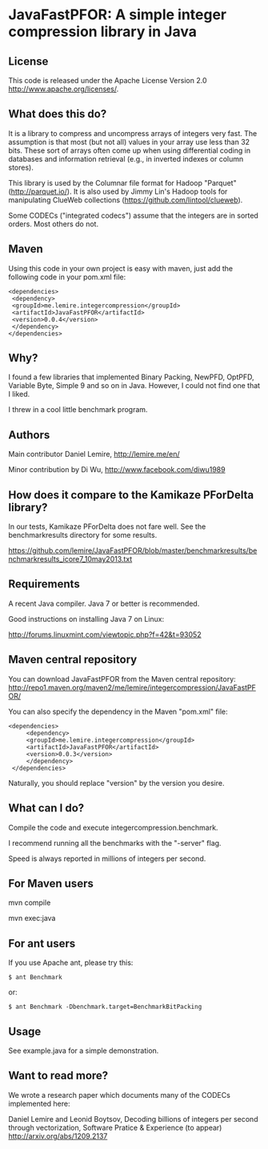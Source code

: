JavaFastPFOR: A simple integer compression library in Java
==========================================================

License
-------

This code is released under the
Apache License Version 2.0 http://www.apache.org/licenses/.


What does this do?
------------------

It is a library to compress and uncompress arrays of integers 
very fast. The assumption is that most (but not all) values in
your array use less than 32 bits. These sort of arrays often come up
when using differential coding in databases and information
retrieval (e.g., in inverted indexes or column stores).

This library is used by the Columnar file format for Hadoop "Parquet" 
(http://parquet.io/). It is also used by Jimmy Lin's 
Hadoop tools for manipulating ClueWeb collections
(https://github.com/lintool/clueweb).

Some CODECs ("integrated codecs") assume that the integers are
in sorted orders. Most others do not.

Maven
-----

Using this code in your own project is easy with maven, just add
the following code in your pom.xml file:

    <dependencies>
     <dependency>
     <groupId>me.lemire.integercompression</groupId>
     <artifactId>JavaFastPFOR</artifactId>
     <version>0.0.4</version>
     </dependency>
    </dependencies>

Why?
----

I found a few libraries that implemented Binary Packing, NewPFD, OptPFD,
Variable Byte, Simple 9 and so on in Java. However, I could not find
one that I liked.

I threw in a cool little benchmark program.


Authors
-------

Main contributor
Daniel Lemire, http://lemire.me/en/

Minor contribution by 
Di Wu, http://www.facebook.com/diwu1989


How does it compare to the Kamikaze PForDelta library?
------------------------------------------------------

In our tests, Kamikaze PForDelta does not fare well. See
the benchmarkresults directory for some results. 

https://github.com/lemire/JavaFastPFOR/blob/master/benchmarkresults/benchmarkresults_icore7_10may2013.txt

Requirements
------------

A recent Java compiler. Java 7 or better is recommended.

Good instructions on installing Java 7 on Linux:

http://forums.linuxmint.com/viewtopic.php?f=42&t=93052

Maven central repository
------------------------

You can download JavaFastPFOR from the Maven central repository:
http://repo1.maven.org/maven2/me/lemire/integercompression/JavaFastPFOR/

You can also specify the dependency in the Maven "pom.xml" file:

    <dependencies>
         <dependency>
	     <groupId>me.lemire.integercompression</groupId>
	     <artifactId>JavaFastPFOR</artifactId>
	     <version>0.0.3</version>
         </dependency>
     </dependencies>

Naturally, you should replace "version" by the version
you desire.



What can I do?
--------------

Compile the code and execute integercompression.benchmark.

I recommend running all the benchmarks with the "-server" flag.

Speed is always reported in millions of integers per second.


For Maven users
---------------

mvn compile

mvn exec:java

For ant users
-------------

If you use Apache ant, please try this:

    $ ant Benchmark

or:

    $ ant Benchmark -Dbenchmark.target=BenchmarkBitPacking


Usage 
-----

See example.java for a simple demonstration.

Want to read more?
------------------

We wrote a research paper which documents many of the CODECs implemented here:

Daniel Lemire and Leonid Boytsov, Decoding billions of integers per second through vectorization, Software Pratice & Experience (to appear)
http://arxiv.org/abs/1209.2137



